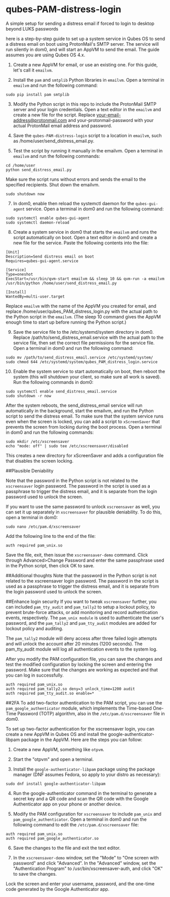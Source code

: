 # qubes-PAM-distress-login
A simple setup for sending a distress email if forced to login to desktop beyond LUKS passwords

here is a step-by-step guide to set up a system service in Qubes OS to send a distress email on boot using ProtonMail's SMTP server. The service will run silently in dom0, and will start an AppVM to send the email. The guide assumes you are using Qubes OS 4.x.

1. Create a new AppVM for email, or use an existing one. For this guide, let's call it `emailvm`.

2. Install the `pam` and `smtplib` Python libraries in `emailvm`. Open a terminal in `emailvm` and run the following command:
```
sudo pip install pam smtplib
```

3. Modify the Python script in this repo to include the ProtonMail SMTP server and your login credentials. Open a text editor in the `emailvm` and create a new file for the script. Replace your-email-address@protonmail.com and your-protonmail-password with your actual ProtonMail email address and password.

4. Save the `qubes-PAM-distress-login` script to a location in `emailvm`, such as /home/user/send_distress_email.py.

5. Test the script by running it manually in the emailvm. Open a terminal in `emailvm` and run the following commands:
```
cd /home/user
python send_distress_email.py
```
Make sure the script runs without errors and sends the email to the specified recipients. Shut down the emailvm.

```
sudo shutdown now
```

7. In dom0, enable then reload the systemctl daemon for the `qubes-gui-agent` service. Open a terminal in dom0 and run the following command:
```
sudo systemctl enable qubes-gui-agent
sudo systemctl daemon-reload
```

8. Create a system service in dom0 that starts the `emailvm` and runs the script automatically on boot. Open a text editor in dom0 and create a new file for the service. Paste the following contents into the file:

```
[Unit]
Description=Send distress email on boot
Requires=qubes-gui-agent.service

[Service]
Type=oneshot
ExecStart=/usr/bin/qvm-start emailvm && sleep 10 && qvm-run -a emailvm /usr/bin/python /home/user/send_distress_email.py

[Install]
WantedBy=multi-user.target
```

Replace `emailvm` with the name of the AppVM you created for email, and replace /home/user/qubes_PAM_distress_login.py with the actual path to the Python script in the `emailvm`. (The sleep 10 command gives the AppVM enough time to start up before running the Python script.)

9. Save the service file to the /etc/systemd/system directory in dom0. Replace /path/to/send_distress_email.service with the actual path to the service file, then set the correct file permissions for the service file. Open a terminal in dom0 and run the following command:
```
sudo mv /path/to/send_distress_email.service /etc/systemd/system/
sudo chmod 644 /etc/systemd/system/qubes_PAM_distress_login.service
```

10. Enable the system service to start automatically on boot, then reboot the system (this will shutdown your client, so make sure all work is saved). Run the following commands in dom0:
```
sudo systemctl enable send_distress_email.service
sudo shutdown -r now
```

After the system reboots, the send_distress_email service will run automatically in the background, start the emailvm, and run the Python script to send the distress email. To make sure that the system service runs even when the screen is locked, you can add a script to `xScreenSaver` that prevents the screen from locking during the boot process. Open a terminal in dom0 and run the following commands:

```
sudo mkdir /etc/xscreensaver
echo "mode: off" | sudo tee /etc/xscreensaver/disabled
```

This creates a new directory for xScreenSaver and adds a configuration file that disables the screen locking. 

##Plausible Deniability

Note that the password in the Python script is not related to the `xscreensaver` login password. The password in the script is used as a passphrase to trigger the distress email, and it is separate from the login password used to unlock the screen.

If you want to use the same password to unlock `xscreensaver` as well, you can set it up separately in `xscreensaver` for plausible deniability. To do this, open a terminal in dom0:
```
sudo nano /etc/pam.d/xscreensaver
```
Add the following line to the end of the file:
```
auth required pam_unix.so
```
Save the file, exit, then issue the `xscreensaver-demo` command. Click through Advanced>Change Password and enter the same passphrase used in the Python script, then click OK to save.

##Additional thoughts
Note that the password in the Python script is not related to the xscreensaver login password. The password in the script is used as a passphrase to trigger the distress email, and it is separate from the login password used to unlock the screen.

##Enhance login security
If you want to tweak `xscreensaver` further, you can included `pam_tty_audit` and `pam_tally2` to setup a lockout policy, to prevent brute-force attacks, or add monitoring and record authentication events, respectively. The `pam_unix module` is used to authenticate the user's password, and the `pam_tally2` and `pam_tty_audit` modules are added for lockout policy and auditing.

The `pam_tally2` module will deny access after three failed login attempts and will unlock the account after 20 minutes (1200 seconds). The pam_tty_audit module will log all authentication events to the system log.

After you modify the PAM configuration file, you can save the changes and test the modified configuration by locking the screen and entering the password. Make sure that the changes are working as expected and that you can log in successfully.

```
auth required pam_unix.so
auth required pam_tally2.so deny=3 unlock_time=1200 audit
auth required pam_tty_audit.so enable=*
```
##2FA
To add two-factor authentication to the PAM script, you can use the `pam_google_authenticator` module, which implements the Time-based One-Time Password (TOTP) algorithm, also in the `/etc/pam.d/xscreensaver` file in dom0. 

To set up two-factor authentication for the xscreensaver login, you can create a new AppVM in Qubes OS and install the google-authenticator-libpam package in the AppVM. Here are the steps you can follow:

1. Create a new AppVM, something like `otpvm`.

2. Start the "otpvm" and open a terminal.

3. Install the `google-authenticator-libpam` package using the package manager (DNF assumes Fedora, so apply to your distro as necessary): 
```
sudo dnf install google-authenticator-libpam
```

4. Run the google-authenticator command in the terminal to generate a secret key and a QR code and scan the QR code with the Google Authenticator app on your phone or another device.

5. Modify the PAM configuration for `xscreensaver` to include `pam_unix` and `pam_google_authenticator`. Open a terminal in dom0 and run the following command to edit the `/etc/pam.d/xscreensaver` file:
```
auth required pam_unix.so
auth required pam_google_authenticator.so
```
6. Save the changes to the file and exit the text editor.

7. In the `xscreensaver-demo` window, set the "Mode" to "One screen with password" and click "Advanced". In the "Advanced" window, set the "Authentication Program" to /usr/bin/xscreensaver-auth, and click "OK" to save the changes.

Lock the screen and enter your username, password, and the one-time code generated by the Google Authenticator app.

